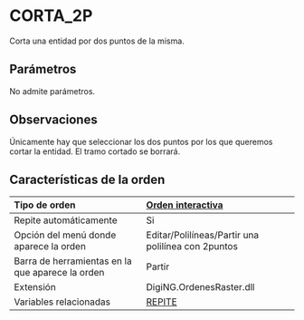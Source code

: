 # CORTA\_2P

Corta una entidad por dos puntos de la misma.

## Parámetros

No admite parámetros.

## Observaciones

Únicamente hay que seleccionar los dos puntos por los que queremos cortar la entidad. El tramo cortado se borrará.

## Características de la orden

| Tipo de orden | [Orden interactiva](corta-2p.md) |
| :--- | :--- |
| Repite automáticamente | Si |
| Opción del menú donde aparece la orden | Editar/Polilíneas/Partir una polilínea con 2puntos |
| Barra de herramientas en la que aparece la orden | Partir |
| Extensión | DigiNG.OrdenesRaster.dll |
| Variables relacionadas | [REPITE](/digi3d-net/referencia/digi3d.net/ventana-de-dibujo/ordenes/c/REPITE.html) |

